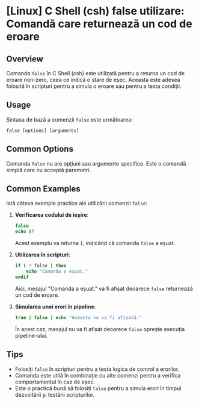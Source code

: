 # [Linux] C Shell (csh) false utilizare: Comandă care returnează un cod de eroare

## Overview
Comanda `false` în C Shell (csh) este utilizată pentru a returna un cod de eroare non-zero, ceea ce indică o stare de eșec. Aceasta este adesea folosită în scripturi pentru a simula o eroare sau pentru a testa condiții.

## Usage
Sintaxa de bază a comenzii `false` este următoarea:
```
false [options] [arguments]
```

## Common Options
Comanda `false` nu are opțiuni sau argumente specifice. Este o comandă simplă care nu acceptă parametri.

## Common Examples
Iată câteva exemple practice ale utilizării comenzii `false`:

1. **Verificarea codului de ieșire**:
   ```csh
   false
   echo $?
   ```
   Acest exemplu va returna `1`, indicând că comanda `false` a eșuat.

2. **Utilizarea în scripturi**:
   ```csh
   if ( ! false ) then
       echo "Comanda a eșuat."
   endif
   ```
   Aici, mesajul "Comanda a eșuat." va fi afișat deoarece `false` returnează un cod de eroare.

3. **Simularea unei erori în pipeline**:
   ```csh
   true | false | echo "Aceasta nu va fi afișată."
   ```
   În acest caz, mesajul nu va fi afișat deoarece `false` oprește execuția pipeline-ului.

## Tips
- Folosiți `false` în scripturi pentru a testa logica de control a erorilor.
- Comanda este utilă în combinație cu alte comenzi pentru a verifica comportamentul în caz de eșec.
- Este o practică bună să folosiți `false` pentru a simula erori în timpul dezvoltării și testării scripturilor.